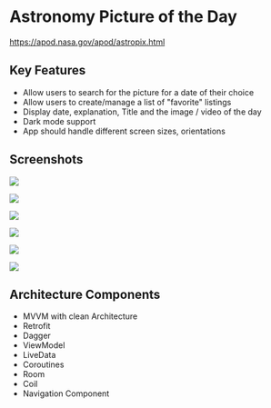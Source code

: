 # Astronomy Picture of the Day
https://apod.nasa.gov/apod/astropix.html

## Key Features
- Allow users to search for the picture for a date of their choice
- Allow users to create/manage a list of &quot;favorite&quot; listings
- Display date, explanation, Title and the image / video of the day
- Dark mode support
- App should handle different screen sizes, orientations

## Screenshots
![](images/Home.png)

![](images/SelectDate.png)

![](images/PhotoDetails.png)

![](images/Favorites.png)

![](images/SettingsLightMode.png)

![](images/SettingsDarkMode.png)

## Architecture Components
- MVVM with clean Architecture
- Retrofit
- Dagger
- ViewModel
- LiveData
- Coroutines
- Room
- Coil
- Navigation Component